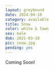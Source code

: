```yaml
---
layout: greyhound
date: 2024-04-10
category: available
title: Snow
color: white & fawn
sex: male
dob: 2021-03-18
pic: snow.jpg
pending: yes
---
```

Coming Soon!
